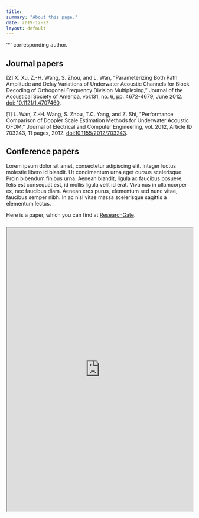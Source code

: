 ```yaml
---
title: 
summary: "About this page."
date: 2019-12-22
layout: default
---
```


'*' corresponding author.

## Journal papers
[2] X. Xu, Z.-H. Wang, S. Zhou, and L. Wan, “Parameterizing Both Path Amplitude and Delay Variations of Underwater Acoustic Channels for Block Decoding of Orthogonal Frequency Division Multiplexing,” Journal of the Acoustical Society of America, vol.131, no. 6, pp. 4672-4679, June 2012. [doi: 10.1121/1.4707460]({https://asa.scitation.org/doi/full/10.1121/1.4707460}).

[1] L. Wan, Z.-H. Wang, S. Zhou, T.C. Yang, and Z. Shi, "Performance Comparison of Doppler Scale Estimation Methods for Underwater Acoustic OFDM," Journal of Electrical and Computer Engineering, vol. 2012, Article ID 703243, 11 pages, 2012. [doi:10.1155/2012/703243]({https://dl.acm.org/citation.cfm?id=2332719}).

## Conference papers
Lorem ipsum dolor sit amet, consectetur adipiscing elit. Integer luctus molestie libero id blandit. Ut condimentum urna eget cursus scelerisque. Proin bibendum finibus urna. Aenean blandit, ligula ac faucibus posuere, felis est consequat est, id mollis ligula velit id erat. Vivamus in ullamcorper ex, nec faucibus diam. Aenean eros purus, elementum sed nunc vitae, faucibus semper nibh. In ac nisl vitae massa scelerisque sagittis a elementum lectus.

Here is a paper, which you can find at [ResearchGate](http://dx.doi.org/10.13140/RG.2.1.1137.2247).

<iframe style="margin: 10px 0 40px 0;" class="pdf-iframe" src="https://drive.google.com/file/d/0B-xXQEsWEjrUUmpBdkhIVS10YjA/preview" width="100%" height="768"></iframe>
